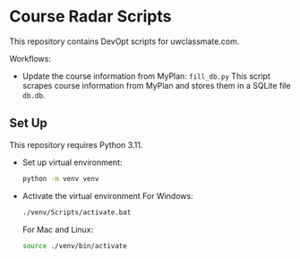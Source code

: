 # Course Radar Scripts

This repository contains DevOpt scripts for uwclassmate.com.

Workflows:

* Update the course information from MyPlan: `fill_db.py`
  This script scrapes course information from MyPlan and stores them in a SQLite file `db.db`.

## Set Up

This repository requires Python 3.11.

* Set up virtual environment:
  ```bash
  python -m venv venv
  ```

* Activate the virtual environment
  For Windows:
  ```bash
  ./venv/Scripts/activate.bat
  ```
  For Mac and Linux:
  ```bash
  source ./venv/bin/activate
  ```

